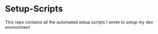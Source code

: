 # Setup-Scripts
This repo contains all the automated setup scripts I wrote to setup my dev environment
